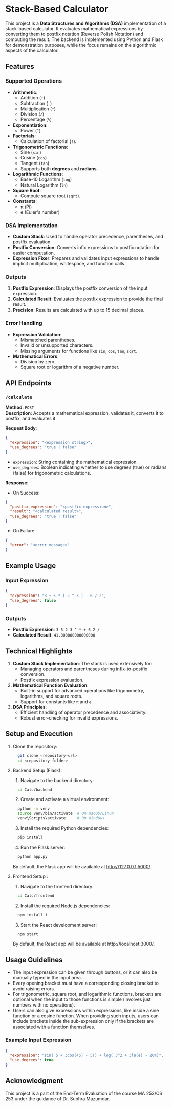 # Stack-Based Calculator 

This project is a **Data Structures and Algorithms (DSA)** implementation of a stack-based calculator. It evaluates mathematical expressions by converting them to postfix notation (Reverse Polish Notation) and computing the result. The backend is implemented using Python and Flask for demonstration purposes, while the focus remains on the algorithmic aspects of the calculator.

## Features

### Supported Operations
- **Arithmetic**:
  - Addition (`+`)
  - Subtraction (`-`)
  - Multiplication (`*`)
  - Division (`/`)
  - Percentage (`%`)
- **Exponentiation**:
  - Power (`^`).
- **Factorials**:
  - Calculation of factorial (`!`).
- **Trigonometric Functions**:
  - Sine (`sin`)
  - Cosine (`cos`)
  - Tangent (`tan`)
  - Supports both **degrees** and **radians**.
- **Logarithmic Functions**:
  - Base-10 Logarithm (`log`)
  - Natural Logarithm (`ln`)
- **Square Root**:
  - Compute square root (`sqrt`).
- **Constants**:
  - π (Pi)
  - e (Euler's number)

### DSA Implementation
- **Custom Stack**: Used to handle operator precedence, parentheses, and postfix evaluation.
- **Postfix Conversion**: Converts infix expressions to postfix notation for easier computation.
- **Expression Fixer**: Prepares and validates input expressions to handle implicit multiplication, whitespace, and function calls.

### Outputs
1. **Postfix Expression**: Displays the postfix conversion of the input expression.
2. **Calculated Result**: Evaluates the postfix expression to provide the final result.
3. **Precision**: Results are calculated with up to 15 decimal places.

### Error Handling
- **Expression Validation**:
  - Mismatched parentheses.
  - Invalid or unsupported characters.
  - Missing arguments for functions like `sin`, `cos`, `tan`, `sqrt`.
- **Mathematical Errors**:
  - Division by zero.
  - Square root or logarithm of a negative number.

## API Endpoints

### `/calculate`
**Method**: `POST`  
**Description**: Accepts a mathematical expression, validates it, converts it to postfix, and evaluates it.  

**Request Body**:
```json
{
  "expression": "<expression string>",
  "use_degrees": "true | false"
}
```
- `expression`: String containing the mathematical expression.
- `use_degrees`: Boolean indicating whether to use degrees (true) or radians (false) for trigonometric calculations.

**Response**:
- On Success:
```json
{
  "postfix_expression": "<postfix expression>",
  "result": "<calculated result>",
  "use_degrees": "true | false"
}
```
- On Failure:
```json
{
  "error": "<error message>"
}
```

## Example Usage

### Input Expression
```json
{
  "expression": "3 + 5 * ( 2 ^ 3 ) - 6 / 2",
  "use_degrees": false
}
```

### Outputs
- **Postfix Expression**: `3 5 2 3 ^ * + 6 2 / -`
- **Calculated Result**: `41.000000000000000`

## Technical Highlights

1. **Custom Stack Implementation**: The stack is used extensively for:
   - Managing operators and parentheses during infix-to-postfix conversion.
   - Postfix expression evaluation.
2. **Mathematical Function Evaluation**:
   - Built-in support for advanced operations like trigonometry, logarithms, and square roots.
   - Support for constants like `π` and `e`.
3. **DSA Principles**:
   - Efficient handling of operator precedence and associativity.
   - Robust error-checking for invalid expressions.

## Setup and Execution

1. Clone the repository:
     ```bash
       git clone <repository-url>
       cd <repository-folder>
     ```
   
2. Backend Setup (Flask):

   1.	Navigate to the backend directory:
     ```bash
       cd Calc/backend
     ```
   2.	Create and activate a virtual environment:
     ```bash
       python -m venv 
       source venv/bin/activate  # On macOS/Linux
       venv\Scripts\activate     # On Windows
     ```
   3.	Install the required Python dependencies:
     ```bash
       pip install
     ```
   4.	Run the Flask server: 
      ```bash
        python app.py
      ```
    By default, the Flask app will be available at http://127.0.0.1:5000/.


 3. Frontend Setup :
  
    1.	Navigate to the frontend directory:
       ```bash
         cd Calc/frontend
       ```
    2.	Install the required Node.js dependencies: 
       ```bash
         npm install i
       ```
    3.	Start the React development server:   
       ```bash
         npm start
       ```
  
     By default, the React app will be available at http://localhost:3000/.

## Usage Guidelines

- The input expression can be given through buttons, or it can also be manually typed in the input area.
- Every opening bracket must have a corresponding closing bracket to avoid raising errors.
- For trigonometric, square root, and logarithmic functions, brackets are optional when the input to those functions is simple (involves just numbers with no operations).
- Users can also give expressions within expressions, like inside a sine function or a cosine function. When providing such inputs, users can include brackets inside the sub-expression only if the brackets are associated with a function themselves.

### Example Input Expression
```json
{
  "expression": "sin( 5 + 3cos(45) - 5!) + log( 3^2 + 3ln(e) - 20%)",
  "use_degrees": true
}
```

## Acknowledgment
This project is a part of the End-Term Evaluation of the course MA 253/CS 253 under the guidance of Dr. Subhra Mazumdar.
